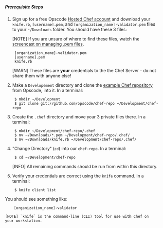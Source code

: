 ##### Prerequisite Steps
1. Sign up for a free Opscode [Hosted Chef account][chef-hosted] and download your `knife.rb`, `[username].pem`, and `[organization_name]-validator.pem` files to your `~/Downloads` folder. You should have these 3 files:

    [NOTE] If you are unsure of where to find these files, watch the [screencast on managing .pem files][pem-screencast].

        [organization_name]-validator.pem
        [username].pem
        knife.rb

    [WARN] These files are **your** credentials to the the Chef Server - do not share them with anyone else!

1. Make a `Developement` directory and clone the [example Chef repository][chef-repo-github] from Opscode, into it. In a terminal:

        $ mkdir ~/Development
        $ git clone git://github.com/opscode/chef-repo ~/Development/chef-repo

1. Create the `.chef` directory and move your 3 private files there. In a terminal:

        $ mkdir ~/Development/chef-repo/.chef
        $ mv ~/Downloads/*.pem ~/Development/chef-repo/.chef/
        $ mv ~/Downloads/knife.rb ~/Development/chef-repo/.chef/

1. "Change Directory" (`cd`) into our `chef-repo`. In a terminal:

        $ cd ~/Development/chef-repo

    [INFO] All remaining commands should be run from within this directory.

1. Verify your credentials are correct using the `knife` command. In a terminal:

        $ knife client list

  You should see something like:

        [organization_name]-validator

    [NOTE] `knife` is the command-line (CLI) tool for use with Chef on your workstation.

[chef-hosted]: http://www.opscode.com/hosted-chef/ "Sign up for Hosted Chef"
[pem-screencast]: https://learnchef.opscode.com/screencasts/manage-pem-files/
[chef-repo-github]: http://github.com/opscode/chef-repo
